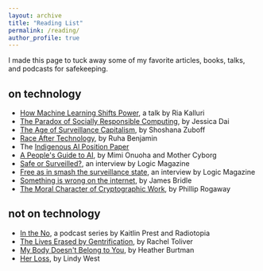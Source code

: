 ```yaml
---
layout: archive
title: "Reading List"
permalink: /reading/
author_profile: true
---
```


I made this page to tuck away some of my favorite articles, books, talks, and podcasts for safekeeping.

on technology
------

* [How Machine Learning Shifts Power](https://slideslive.com/38923453/the-values-of-machine-learning), a talk by Ria Kalluri
* [The Paradox of Socially Responsible Computing](http://www.theindy.org/2235), by Jessica Dai
* [The Age of Surveillance Capitalism](https://www.amazon.com/Age-Surveillance-Capitalism-Future-Frontier/dp/1610395697), by Shoshana Zuboff
* [Race After Technology](https://www.ruhabenjamin.com/race-after-technology), by Ruha Benjamin
* The [Indigenous AI Position Paper](http://www.indigenous-ai.net/position-paper)
* [A People's Guide to AI](https://alliedmedia.org/speaker-projects/a-peoples-press), by Mimi Onuoha and Mother Cyborg
* [Safe or Surveilled?](https://logicmag.io/security/safe-or-just-surveilled-tawana-petty-on-facial-recognition/), an interview by Logic Magazine
* [Free as in smash the surveillance state](https://logicmag.io/security/free-as-in-smash-the-surveillance-state-alison-macrina-on-library-freedom/), an interview by Logic Magazine
* [Something is wrong on the internet](https://medium.com/@jamesbridle/something-is-wrong-on-the-internet-c39c471271d2), by James Bridle
* [The Moral Character of Cryptographic Work](https://web.cs.ucdavis.edu/~rogaway/papers/moral-fn.pdf), by Phillip Rogaway

not on technology
------
* [In the No](https://www.wnycstudios.org/podcasts/radiolab/articles/no-part-1), a podcast series by Kaitlin Prest and Radiotopia
* [The Lives Erased by Gentrification](https://medium.com/s/story/people-never-lived-here-5dfa42af1240), by Rachel Toliver
* [My Body Doesn't Belong to You](https://www.nytimes.com/2017/06/16/style/modern-love-my-body-doesnt-belong-to-you.html), by Heather Burtman
* [Her Loss](https://www.nytimes.com/interactive/projects/cp/opinion/election-night-2016/her-loss), by Lindy West

